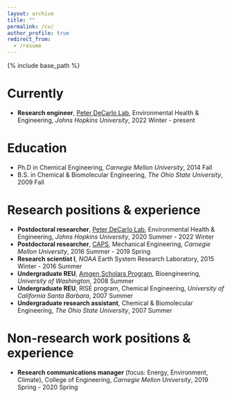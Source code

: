 ```yaml
---
layout: archive
title: ""
permalink: /cv/
author_profile: true
redirect_from:
  - /resume
---
```


{% include base_path %}

Currently
====== 
* <b>Research engineer</b>, [Peter DeCarlo Lab](https://decarlolab.com/), Environmental Health &amp; Engineering, <i>Johns Hopkins University</i>, 2022 Winter - present

Education 
====== 
* Ph.D in Chemical Engineering, <i>Carnegie Mellon University</i>, 2014 Fall  
* B.S. in Chemical &amp; Biomolecular Engineering, <i>The Ohio State University</i>, 2009 Fall

Research positions &amp; experience 
====== 
<!--* Research engineer, [Peter DeCarlo Lab](https://decarlolab.com/), Environmental Health &amp; Engineering, Johns Hopkins University, 2022 Winter - present-->
* <b>Postdoctoral researcher</b>, [Peter DeCarlo Lab](https://decarlolab.com/), Environmental Health &amp; Engineering, <i>Johns Hopkins University</i>, 2020 Summer - 2022 Winter
* <b>Postdoctoral researcher</b>, [CAPS](https://particulate-matter.cmu.edu/), Mechanical Engineering, <i>Carnegie Mellon University</i>, 2016 Summer - 2019 Spring
* <b>Research scientist I</b>, <i>NOAA</i> Earth System Research Laboratory, 2015 Winter - 2016 Summer
* <b>Undergraduate REU</b>, [Amgen Scholars Program](https://amgenscholars.com), Bioengineering, <i>University of Washington</i>, 2008 Summer
* <b>Undergraduate REU</b>, RISE program, Chemical Engineering, <i>University of California Santa Barbara</i>, 2007 Summer
* <b>Undergraduate research assistant</b>, Chemical &amp; Biomolecular Engineering, <i>The Ohio State University</i>, 2007 Summer

Non-research work positions &amp; experience 
====== 
* <b>Research communications manager</b> (focus: Energy, Environment, Climate), College of Engineering, <i>Carnegie Mellon University</i>, 2019 Spring - 2020 Spring

<!-- Skills -->
<!-- ====== -->
<!-- * Skill 1 -->
<!-- * Skill 2 -->
<!--   * Sub-skill 2.1 -->
<!--   * Sub-skill 2.2 -->
<!--   * Sub-skill 2.3 -->
<!-- * Skill 3 -->
<!--  -->
<!-- Publications -->
<!-- ====== -->
<!--   <ul>{% for post in site.publications %} -->
<!--     {% include archive-single-cv.html %} -->
<!--   {% endfor %}</ul> -->
<!--    -->
<!-- Talks -->
<!-- ====== -->
<!--   <ul>{% for post in site.talks %} -->
<!--     {% include archive-single-talk-cv.html %} -->
<!--   {% endfor %}</ul> -->
<!--    -->
<!-- Teaching -->
<!-- ====== -->
<!--   <ul>{% for post in site.teaching %} -->
<!--     {% include archive-single-cv.html %} -->
<!--   {% endfor %}</ul> -->
<!--    -->
<!-- Service and leadership -->
<!-- ====== -->
<!-- * Currently signed in to 43 different slack teams -->
